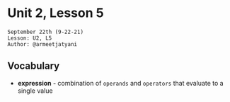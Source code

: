 # **Unit 2, Lesson 5**
`September 22th (9-22-21)`<br>
`Lesson: U2, L5`<br>
`Author: @armeetjatyani`

## **Vocabulary**
- **expression** - combination of `operands` and `operators` that evaluate to a single value
